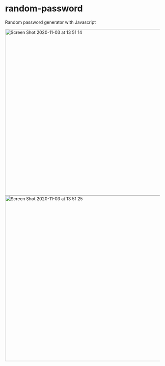 # random-password
Random password generator with Javascript

<img width="541" alt="Screen Shot 2020-11-03 at 13 51 14" src="https://user-images.githubusercontent.com/73212666/98015770-e90e3d80-1ddb-11eb-8b3d-ff25161ba8a4.png">
<img width="539" alt="Screen Shot 2020-11-03 at 13 51 25" src="https://user-images.githubusercontent.com/73212666/98015775-ead80100-1ddb-11eb-9485-e16501c9f11c.png">
